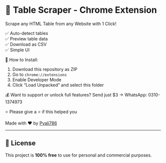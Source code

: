 # 🧩 Table Scraper - Chrome Extension

Scrape any HTML Table from any Website with 1 Click!

✅ Auto-detect tables  
✅ Preview table data  
✅ Download as CSV  
✅ Simple UI

📌 How to Install:
1. Download this repository as ZIP
2. Go to `chrome://extensions`
3. Enable Developer Mode
4. Click “Load Unpacked” and select this folder

💰 Want to support or unlock full features?
Send just $3 → WhatsApp: 0310-1374973

⭐ Please give a ⭐ if this helped you


Made with ❤️ by [Pyali786](https://github.com/Pyali786)

---

## 📄 License

This project is **100% free** to use for personal and commercial purposes.

